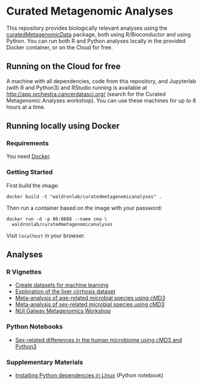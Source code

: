 # Curated Metagenomic Analyses

This repository provides biologically relevant analyses using the [curatedMetagenomicData](https://bioconductor.org/packages/curatedMetagenomicData/) package, both using R/Bioconductor and using Python. You can run both R and Python analyses locally in the provided Docker container, or on the Cloud for free.

## Running on the Cloud for free

A machine with all dependencies, code from this repository, and Jupyterlab (with R and Python3) and RStudio running is available at http://app.orchestra.cancerdatasci.org/ (search for the Curated Metagenomic Analyses workshop). You can use these machines for up to 8 hours at a time.

## Running locally using Docker

### Requirements

You need [Docker](https://docs.docker.com/get-docker/).

### Getting Started

First build the image:

    docker build -t "waldronlab/curatedmetagenomicanalyses" .

Then run a container based on the image with your password:

    docker run -d -p 80:8888 --name cma \
      waldronlab/curatedmetagenomicanalyses

Visit `localhost` in your browser.

## Analyses

### R Vignettes

* [Create datasets for machine learning](https://waldronlab.io/curatedMetagenomicAnalyses/articles/MLdatasets.html)
* [Exploration of the liver cirrhosis dataset](https://waldronlab.io/curatedMetagenomicAnalyses/articles/explorecirrhosis.html)
* [Meta-analysis of age-related microbial species using cMD3](https://waldronlab.io/curatedMetagenomicAnalyses/articles/Age_metaanalysis_vignette.html)
* [Meta-analysis of sex-related microbial species using cMD3](https://waldronlab.io/curatedMetagenomicAnalyses/articles/Sex_metaanalysis_vignette.html)
* [NUI Galway Metagenomics Workshop](https://github.com/waldronlab/curatedMetagenomicAnalyses/blob/vignettes/NUI-Galway-Metagenomics-Workshop.Rmd)

### Python Notebooks

* [Sex-related differences in the human microbiome using cMD3 and Python3](https://github.com/waldronlab/curatedMetagenomicAnalyses/blob/vignettes/sexContrastMicrobiomeAnalysis.ipynb)

### Supplementary Materials 

* [Installing Python dependencies in Linux](https://github.com/waldronlab/curatedMetagenomicAnalyses/blob/vignettes/installation.ipynb) (Python notebook)
